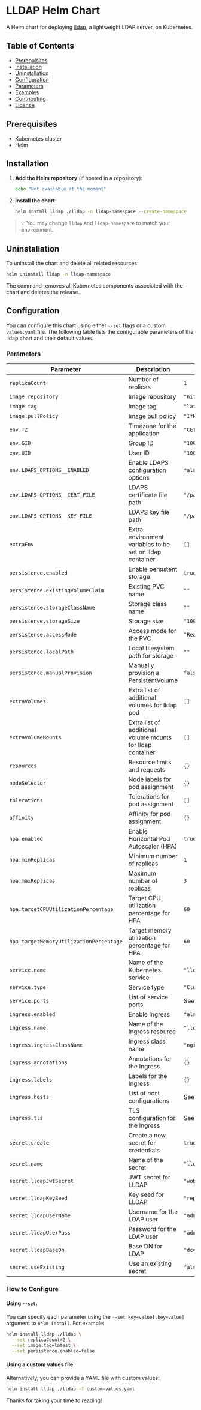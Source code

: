 # LLDAP Helm Chart

A Helm chart for deploying [lldap](https://github.com/nitnelave/lldap), a lightweight LDAP server, on Kubernetes.

## Table of Contents

- [Prerequisites](#prerequisites)
- [Installation](#installation)
- [Uninstallation](#uninstallation)
- [Configuration](#configuration)
- [Parameters](#parameters)
- [Examples](#examples)
- [Contributing](#contributing)
- [License](#license)

## Prerequisites

- Kubernetes cluster
- Helm

## Installation

1. **Add the Helm repository** (if hosted in a repository):

   ```bash
   echo "Not available at the moment"
   ```

2. **Install the chart**:

   ```bash
   helm install lldap ./lldap -n lldap-namespace --create-namespace
   ```

> 💡 You may change `lldap` and `lldap-namespace` to match your environment.

## Uninstallation

To uninstall the chart and delete all related resources:

```bash
helm uninstall lldap -n lldap-namespace
```

The command removes all Kubernetes components associated with the chart and deletes the release.

## Configuration

You can configure this chart using either `--set` flags or a custom `values.yaml` file.
The following table lists the configurable parameters of the lldap chart and their default values.

### Parameters

| Parameter                               | Description                                                | Default Value                                    |
| --------------------------------------- | ---------------------------------------------------------- | ------------------------------------------------ |
| `replicaCount`                          | Number of replicas                                         | `1`                                              |
| `image.repository`                      | Image repository                                           | `"nitnelave/lldap"`                              |
| `image.tag`                             | Image tag                                                  | `"latest"`                                       |
| `image.pullPolicy`                      | Image pull policy                                          | `"IfNotPresent"`                                 |
| `env.TZ`                                | Timezone for the application                               | `"CET"`                                          |
| `env.GID`                               | Group ID                                                   | `"1001"`                                         |
| `env.UID`                               | User ID                                                    | `"1001"`                                         |
| `env.LDAPS_OPTIONS__ENABLED`            | Enable LDAPS configuration options                         | `false`                                          |
| `env.LDAPS_OPTIONS__CERT_FILE`          | LDAPS certificate file path                                | `"/path/to/certfile.crt"`                        |
| `env.LDAPS_OPTIONS__KEY_FILE`           | LDAPS key file path                                        | `"/path/to/keyfile.key"`                         |
| `extraEnv`                              | Extra environment variables to be set on lldap container   | `[]`                                             |
| `persistence.enabled`                   | Enable persistent storage                                  | `true`                                           |
| `persistence.existingVolumeClaim`       | Existing PVC name                                          | `""`                                             |
| `persistence.storageClassName`          | Storage class name                                         | `""`                                             |
| `persistence.storageSize`               | Storage size                                               | `"100Mi"`                                        |
| `persistence.accessMode`                | Access mode for the PVC                                    | `"ReadWriteOnce"`                                |
| `persistence.localPath`                 | Local filesystem path for storage                          | `""`                                             |
| `persistence.manualProvision`           | Manually provision a PersistentVolume                      | `false`                                          |
| `extraVolumes`                          | Extra list of additional volumes for lldap pod             | `[]`                                             |
| `extraVolumeMounts`                     | Extra list of additional volume mounts for lldap container | `[]`                                             |
| `resources`                             | Resource limits and requests                               | `{}`                                             |
| `nodeSelector`                          | Node labels for pod assignment                             | `{}`                                             |
| `tolerations`                           | Tolerations for pod assignment                             | `[]`                                             |
| `affinity`                              | Affinity for pod assignment                                | `{}`                                             |
| `hpa.enabled`                           | Enable Horizontal Pod Autoscaler (HPA)                     | `true`                                           |
| `hpa.minReplicas`                       | Minimum number of replicas                                 | `1`                                              |
| `hpa.maxReplicas`                       | Maximum number of replicas                                 | `3`                                              |
| `hpa.targetCPUUtilizationPercentage`    | Target CPU utilization percentage for HPA                  | `60`                                             |
| `hpa.targetMemoryUtilizationPercentage` | Target memory utilization percentage for HPA               | `60`                                             |
| `service.name`                          | Name of the Kubernetes service                             | `"lldap-service"`                                |
| `service.type`                          | Service type                                               | `"ClusterIP"`                                    |
| `service.ports`                         | List of service ports                                      | See `values.yaml`                                |
| `ingress.enabled`                       | Enable Ingress                                             | `false`                                          |
| `ingress.name`                          | Name of the Ingress resource                               | `"lldap-web-ingress"`                            |
| `ingress.ingressClassName`              | Ingress class name                                         | `"nginx"`                                        |
| `ingress.annotations`                   | Annotations for the Ingress                                | `{}`                                             |
| `ingress.labels`                        | Labels for the Ingress                                     | `{}`                                             |
| `ingress.hosts`                         | List of host configurations                                | See `values.yaml`                                |
| `ingress.tls`                           | TLS configuration for the Ingress                          | See `values.yaml`                                |
| `secret.create`                         | Create a new secret for credentials                        | `true`                                           |
| `secret.name`                           | Name of the secret                                         | `"lldap-credentials"`                            |
| `secret.lldapJwtSecret`                 | JWT secret for LLDAP                                       | `"wobY6RK/Dc0vL21zFiIZs9iyVy0NQ3ldijYPQ4HLWTc="` |
| `secret.lldapKeySeed`                 | Key seed for LLDAP                                           | `"replace-me"`                                   |
| `secret.lldapUserName`                  | Username for the LDAP user                                 | `"admin"`                                        |
| `secret.lldapUserPass`                  | Password for the LDAP user                                 | `"administrator123456"`                          |
| `secret.lldapBaseDn`                    | Base DN for LDAP                                           | `"dc=homelab,dc=es"`                             |
| `secret.useExisting`                    | Use an existing secret                                     | `false`                                          |

### How to Configure

#### Using `--set`:
You can specify each parameter using the `--set key=value[,key=value]` argument to `helm install`. For example:

```bash
helm install lldap ./lldap \
  --set replicaCount=2 \
  --set image.tag=latest \
  --set persistence.enabled=false
```

#### Using a custom values file:
Alternatively, you can provide a YAML file with custom values:

```bash
helm install lldap ./lldap -f custom-values.yaml
```

Thanks for taking your time to reading!
